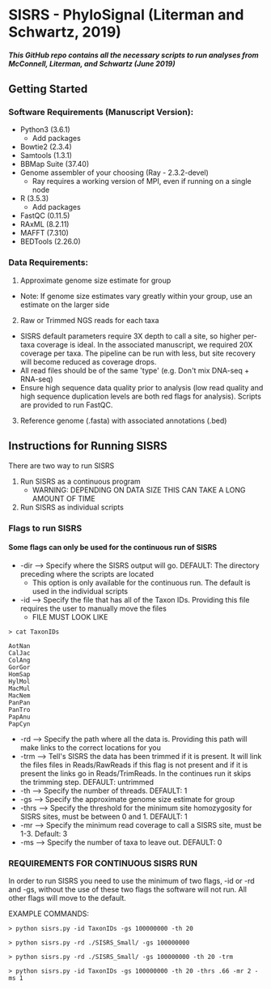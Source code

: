 # **SISRS - PhyloSignal (Literman and Schwartz, 2019)**
##### This GitHub repo contains all the necessary scripts to run analyses from *McConnell, Literman, and Schwartz* (June 2019)

## Getting Started

### **Software Requirements** (Manuscript Version):
* Python3 (3.6.1)
  * Add packages  
* Bowtie2 (2.3.4)  
* Samtools (1.3.1)  
* BBMap Suite (37.40)  
* Genome assembler of your choosing (Ray - 2.3.2-devel)  
  *  Ray requires a working version of MPI, even if running on a single node
* R (3.5.3)  
  * Add packages  
* FastQC (0.11.5)
* RAxML (8.2.11)
* MAFFT (7.310)
* BEDTools (2.26.0)

### **Data Requirements:**
1) Approximate genome size estimate for group  
* Note: If genome size estimates vary greatly within your group, use an estimate on the larger side    

2) Raw or Trimmed NGS reads for each taxa  
* SISRS default parameters require 3X depth to call a site, so higher per-taxa coverage is ideal. In the associated manuscript, we required 20X coverage per taxa. The pipeline can be run with less, but site recovery will become  reduced as coverage drops.
* All read files should be of the same 'type' (e.g. Don't mix DNA-seq + RNA-seq)
* Ensure high sequence data quality prior to analysis (low read quality and high sequence duplication levels are both red flags for analysis). Scripts are provided to run FastQC.

3) Reference genome (.fasta) with associated annotations (.bed)

## **Instructions for Running SISRS**

There are two way to run SISRS

1) Run SISRS as a continuous program
    * WARNING: DEPENDING ON DATA SIZE THIS CAN TAKE A LONG AMOUNT OF TIME
2) Run SISRS as individual scripts

### Flags to run SISRS
#### Some flags can only be used for the continuous run of SISRS

* -dir --> Specify where the SISRS output will go. DEFAULT: The directory preceding where the scripts are located
    * This option is only available for the continuous run. The default is used in the individual scripts
* -id --> Specify the file that has all of the Taxon IDs. Providing this file requires the user to manually move the files
    * FILE MUST LOOK LIKE
```
> cat TaxonIDs

AotNan
CalJac
ColAng
GorGor
HomSap
HylMol
MacMul
MacNem
PanPan
PanTro
PapAnu
PapCyn
```
* -rd --> Specify the path where all the data is. Providing this path will make links to the correct locations for you
* -trm --> Tell's SISRS the data has been trimmed if it is present. It will link the files files in Reads/RawReads if this flag is not present and if it is present the links go in Reads/TrimReads. In the continues run it skips the trimming step. DEFAULT: untrimmed
* -th --> Specify the number of threads. DEFAULT: 1
* -gs --> Specify the approximate genome size estimate for group  
* -thrs --> Specify the threshold for the minimum site homozygosity for SISRS sites, must be between 0 and 1. DEFAULT: 1
* -mr --> Specify the minimum read coverage to call a SISRS site, must be 1-3. Default: 3
* -ms --> Specify the number of taxa to leave out. DEFAULT: 0

### REQUIREMENTS FOR CONTINUOUS SISRS RUN
In order to run SISRS you need to use the minimum of two flags, -id or -rd and -gs, without the use of these two flags the software will not run. All other flags will move to the default.

EXAMPLE COMMANDS:
```
> python sisrs.py -id TaxonIDs -gs 100000000 -th 20

> python sisrs.py -rd ./SISRS_Small/ -gs 100000000

> python sisrs.py -rd ./SISRS_Small/ -gs 100000000 -th 20 -trm

> python sisrs.py -id TaxonIDs -gs 100000000 -th 20 -thrs .66 -mr 2 -ms 1

```

